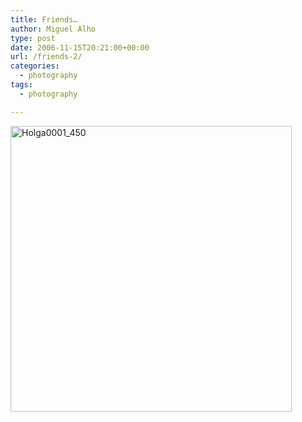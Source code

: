 ```yaml
---
title: Friends…
author: Miguel Alho
type: post
date: 2006-11-15T20:21:00+00:00
url: /friends-2/
categories:
  - photography
tags:
  - photography

---
```

[<img src="http://static.flickr.com/118/298253946_b0366ca629.jpg" width="450" height="457" alt="Holga0001_450" />][1]

 [1]: http://www.flickr.com/photos/mytymyky/298253946/ "Photo Sharing"